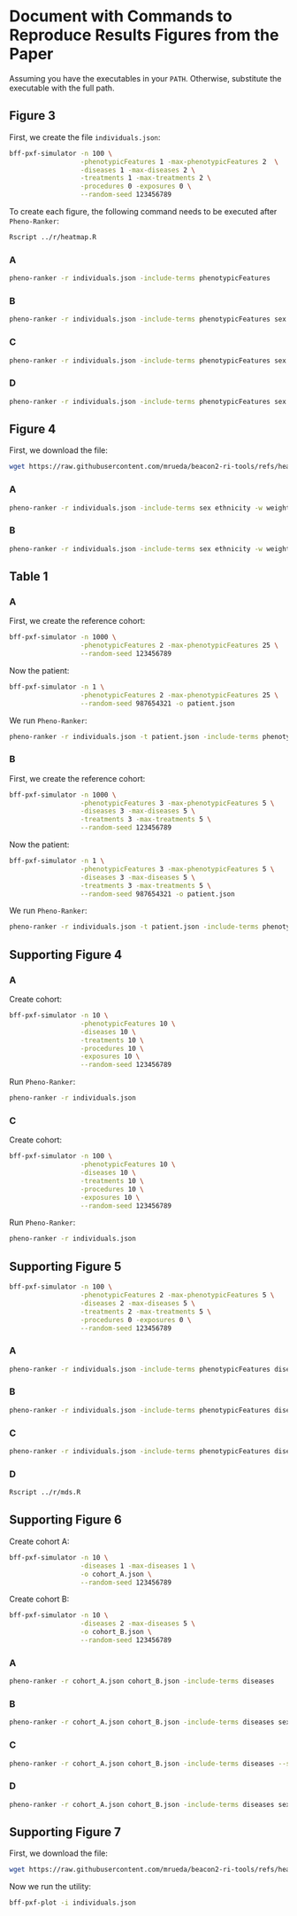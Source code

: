 
# Document with Commands to Reproduce Results Figures from the Paper

Assuming you have the executables in your `PATH`. Otherwise, substitute the executable with the full path.

## Figure 3

First, we create the file `individuals.json`:

```bash
bff-pxf-simulator -n 100 \
                  -phenotypicFeatures 1 -max-phenotypicFeatures 2  \
                  -diseases 1 -max-diseases 2 \
                  -treatments 1 -max-treatments 2 \
                  -procedures 0 -exposures 0 \
                  --random-seed 123456789
```

To create each figure, the following command needs to be executed after `Pheno-Ranker`:

```bash
Rscript ../r/heatmap.R
```

### A

```bash
pheno-ranker -r individuals.json -include-terms phenotypicFeatures
```

### B

```bash
pheno-ranker -r individuals.json -include-terms phenotypicFeatures sex
```

### C

```bash
pheno-ranker -r individuals.json -include-terms phenotypicFeatures sex diseases
```

### D

```bash
pheno-ranker -r individuals.json -include-terms phenotypicFeatures sex diseases treatments
```

## Figure 4

First, we download the file:

```bash
wget https://raw.githubusercontent.com/mrueda/beacon2-ri-tools/refs/heads/main/CINECA_synthetic_cohort_EUROPE_UK1/bff/individuals.json
```

### A

```bash
pheno-ranker -r individuals.json -include-terms sex ethnicity -w weights_fig4.yaml
```

### B

```bash
pheno-ranker -r individuals.json -include-terms sex ethnicity -w weights_fig4.yaml --similarity-metric-cohort jaccard
```

## Table 1

### A

First, we create the reference cohort:

```bash
bff-pxf-simulator -n 1000 \
                  -phenotypicFeatures 2 -max-phenotypicFeatures 25 \
                  --random-seed 123456789
```

Now the patient:

```bash
bff-pxf-simulator -n 1 \
                  -phenotypicFeatures 2 -max-phenotypicFeatures 25 \
                  --random-seed 987654321 -o patient.json
```

We run `Pheno-Ranker`:

```bash
pheno-ranker -r individuals.json -t patient.json -include-terms phenotypicFeatures
```

### B

First, we create the reference cohort:

```bash
bff-pxf-simulator -n 1000 \
                  -phenotypicFeatures 3 -max-phenotypicFeatures 5 \
                  -diseases 3 -max-diseases 5 \
                  -treatments 3 -max-treatments 5 \
                  --random-seed 123456789
```

Now the patient:
```bash
bff-pxf-simulator -n 1 \
                  -phenotypicFeatures 3 -max-phenotypicFeatures 5 \
                  -diseases 3 -max-diseases 5 \
                  -treatments 3 -max-treatments 5 \
                  --random-seed 987654321 -o patient.json
```

We run `Pheno-Ranker`:

```bash
pheno-ranker -r individuals.json -t patient.json -include-terms phenotypicFeatures diseases treatments
```

## Supporting Figure 4

### A

Create cohort:

```bash
bff-pxf-simulator -n 10 \
                  -phenotypicFeatures 10 \
                  -diseases 10 \
                  -treatments 10 \
                  -procedures 10 \
                  -exposures 10 \
                  --random-seed 123456789
```

Run `Pheno-Ranker`:

```bash
pheno-ranker -r individuals.json
```


### C

Create cohort:

```bash
bff-pxf-simulator -n 100 \
                  -phenotypicFeatures 10 \
                  -diseases 10 \
                  -treatments 10 \
                  -procedures 10 \
                  -exposures 10 \
                  --random-seed 123456789
```

Run `Pheno-Ranker`:

```bash
pheno-ranker -r individuals.json
```

## Supporting Figure 5

```bash
bff-pxf-simulator -n 100 \
                  -phenotypicFeatures 2 -max-phenotypicFeatures 5 \
                  -diseases 2 -max-diseases 5 \
                  -treatments 2 -max-treatments 5 \
                  -procedures 0 -exposures 0 \
                  --random-seed 123456789
```

### A

```bash
pheno-ranker -r individuals.json -include-terms phenotypicFeatures diseases treatments sex
```

### B

```bash
pheno-ranker -r individuals.json -include-terms phenotypicFeatures diseases treatments sex -w weights_sex.yaml
```

### C

```bash
pheno-ranker -r individuals.json -include-terms phenotypicFeatures diseases treatments sex -w weights_sex_treatments.yaml
```

### D

```bash
Rscript ../r/mds.R
```

## Supporting Figure 6

Create cohort A:

```bash
bff-pxf-simulator -n 10 \
                  -diseases 1 -max-diseases 1 \
                  -o cohort_A.json \
                  --random-seed 123456789
```

Create cohort B:

```bash
bff-pxf-simulator -n 10 \
                  -diseases 2 -max-diseases 5 \
                  -o cohort_B.json \
                  --random-seed 123456789
```

### A

```bash
pheno-ranker -r cohort_A.json cohort_B.json -include-terms diseases
```

### B

```bash
pheno-ranker -r cohort_A.json cohort_B.json -include-terms diseases sex
```

### C

```bash
pheno-ranker -r cohort_A.json cohort_B.json -include-terms diseases --similarity-metric-cohort jaccard
```

### D

```bash
pheno-ranker -r cohort_A.json cohort_B.json -include-terms diseases sex --similarity-metric-cohort jaccard
```

## Supporting Figure 7

First, we download the file:

```bash
wget https://raw.githubusercontent.com/mrueda/beacon2-ri-tools/refs/heads/main/CINECA_synthetic_cohort_EUROPE_UK1/bff/individuals.json
```

Now we run the utility:

```bash
bff-pxf-plot -i individuals.json
```
